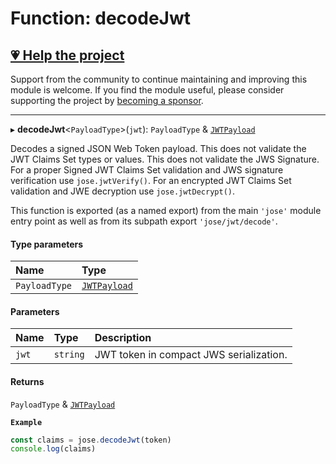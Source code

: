 # Function: decodeJwt

## [💗 Help the project](https://github.com/sponsors/panva)

Support from the community to continue maintaining and improving this module is welcome. If you find the module useful, please consider supporting the project by [becoming a sponsor](https://github.com/sponsors/panva).

---

▸ **decodeJwt**\<`PayloadType`\>(`jwt`): `PayloadType` & [`JWTPayload`](../interfaces/types.JWTPayload.md)

Decodes a signed JSON Web Token payload. This does not validate the JWT Claims Set types or
values. This does not validate the JWS Signature. For a proper Signed JWT Claims Set validation
and JWS signature verification use `jose.jwtVerify()`. For an encrypted JWT Claims Set validation
and JWE decryption use `jose.jwtDecrypt()`.

This function is exported (as a named export) from the main `'jose'` module entry point as well
as from its subpath export `'jose/jwt/decode'`.

#### Type parameters

| Name | Type |
| :------ | :------ |
| `PayloadType` | [`JWTPayload`](../interfaces/types.JWTPayload.md) |

#### Parameters

| Name | Type | Description |
| :------ | :------ | :------ |
| `jwt` | `string` | JWT token in compact JWS serialization. |

#### Returns

`PayloadType` & [`JWTPayload`](../interfaces/types.JWTPayload.md)

**`Example`**

```js
const claims = jose.decodeJwt(token)
console.log(claims)
```
